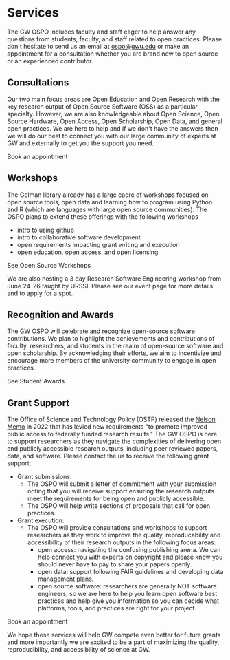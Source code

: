 # Services
The GW OSPO includes faculty and staff eager to help answer any questions from students, faculty, and staff related to open practices.  Please don't hesitate to send us an email at ospo@gwu.edu or make an appointment for a consultation whether you are brand new to open source or an experienced contributor.  

## Consultations
Our two main focus areas are Open Education and Open Research with the key research output of Open Source Software (OSS) as a particular specialty.  However, we are also knowledgeable about Open Science, Open Source Hardware, Open Access, Open Scholarship, Open Data, and general open practices.  We are here to help and if we don't have the answers then we will do our best to connect you with our large community of experts at GW and externally to get you the support you need. 

Book an appointment

## Workshops
The Gelman library already has a large cadre of workshops focused on open source tools, open data and learning how to program using Python and R (which are languages with large open source communities).  The OSPO plans to extend these offerings with the following workshops
 - intro to using github
 - intro to collaborative software development
 - open requirements impacting grant writing and execution
 - open education, open access, and open licensing

See Open Source Workshops

 We are also hosting a 3 day Research Software Engineering workshop from June 24-26 taught by URSSI.  Please see our event page for more details and to apply for a spot.

## Recognition and Awards
The GW OSPO will celebrate and recognize open-source software contributions.  We plan to highlight the achievements and contributions of faculty, researchers, and students in the realm of open-source software and open scholarship. By acknowledging their efforts, we aim to incentivize and encourage more members of the university community to engage in open practices.

See Student Awards

## Grant Support
The Office of Science and Technology Policy (OSTP) released the [Nelson Memo](https://www.whitehouse.gov/wp-content/uploads/2022/08/08-2022-OSTP-Public-access-Memo.pdf) in 2022 that has levied new requirements "to promote improved public access to federally funded research results."  The GW OSPO is here to support researchers as they navigate the complexities of delivering open and publicly accessible research outputs, including peer reviewed papers, data, and software.  Please contact the us to receive the following grant support:
 - Grant submissions:
    - The OSPO will submit a letter of commitment with your submission noting that you will receive support ensuring the research outputs meet the requirements for being open and publicly accessible.
    - The OSPO will help write sections of proposals that call for open practices.
 - Grant execution:
    - The OSPO will provide consultations and workshops to support researchers as they work to improve the quality, reproducability and accessibility of their research outputs in the following focus areas:
        - open access: navigating the confusing publishing arena.  We can help connect you with experts on copyright and please know you should never have to pay to share your papers openly.
        - open data: support following FAIR guidelines and developing data management plans.
        - open source software: researchers are generally NOT software engineers, so we are here to help you learn open software best practices and help give you information so you can decide what platforms, tools, and practices are right for your project.

Book an appointment

We hope these services will help GW compete even better for future grants and more importantly we are excited to be a part of maximizing the quality, reproducibility, and accessibility of science at GW.